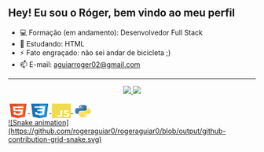 ## Hey! Eu sou o Róger, bem vindo ao meu perfil

- 💻 Formação (em andamento): Desenvolvedor Full Stack 
- 📓 Estudando: HTML
- ⚡ Fato engraçado: não sei andar de bicicleta ;)
- 📫 E-mail: aguiarroger02@gmail.com
***
<div align="center">
  <a href="https://github.com/rogeraguiar0">
  <img height="48%" src="https://github-readme-stats.vercel.app/api?username=rogeraguiar0&show_icons=true&theme=tokyonight&include_all_commits=true&count_private=true"/>
  <img height="38%" src="https://github-readme-stats.vercel.app/api/top-langs/?username=rogeraguiar0&layout=compact&langs_count=7&theme=tokyonight"/>
</div>
  </div>
<div style="display: inline_block"><br>
  <img align="center" alt="roger-HTML" height="30" width="40" src="https://raw.githubusercontent.com/devicons/devicon/master/icons/html5/html5-original.svg">
  <img align="center" alt="roger-CSS" height="30" width="40" src="https://raw.githubusercontent.com/devicons/devicon/master/icons/css3/css3-original.svg">
  <img align="center" alt="roger-Js" height="30" width="40" src="https://raw.githubusercontent.com/devicons/devicon/master/icons/javascript/javascript-plain.svg">
  <img align="center" alt="roger-Python" height="30" width="40" src="https://raw.githubusercontent.com/devicons/devicon/master/icons/python/python-original.svg">
</div>
<div>
  ![Snake animation](https://github.com/rogeraguiar0/rogeraguiar0/blob/output/github-contribution-grid-snake.svg)
</div>
